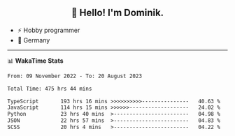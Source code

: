 <h2 align="center">👋 Hello! I'm Dominik.</h2>

- ⚡ Hobby programmer
- 📍 Germany

---
📊 **WakaTime Stats**
<!--START_SECTION:waka-->

```txt
From: 09 November 2022 - To: 20 August 2023

Total Time: 475 hrs 44 mins

TypeScript       193 hrs 16 mins >>>>>>>>>>---------------   40.63 %
JavaScript       114 hrs 15 mins >>>>>>-------------------   24.02 %
Python           23 hrs 40 mins  >------------------------   04.98 %
JSON             22 hrs 57 mins  >------------------------   04.83 %
SCSS             20 hrs 4 mins   >------------------------   04.22 %
```

<!--END_SECTION:waka-->
